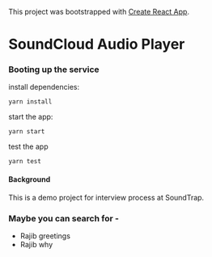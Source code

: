 This project was bootstrapped with [Create React App](https://github.com/facebook/create-react-app).

# SoundCloud Audio Player

### Booting up the service

install dependencies:

`yarn install`

start the app:

`yarn start`

test the app

`yarn test`

#### Background

This is a demo project for interview process at SoundTrap.

### Maybe you can search for -

- Rajib greetings
- Rajib why
